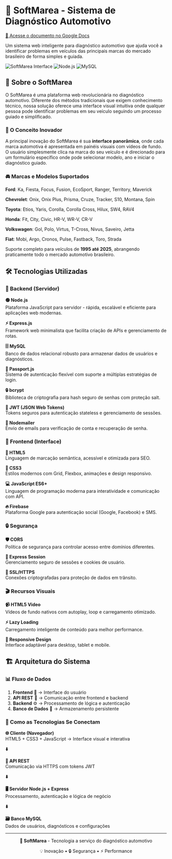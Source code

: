 # 🚗 SoftMarea - Sistema de Diagnóstico Automotivo

[📄 Acesse o documento no Google Docs](https://docs.google.com/document/d/1D_XnJqxyD7o8ch2mUMC-VJC3jwAez9PI/edit)

Um sistema web inteligente para diagnóstico automotivo que ajuda você a identificar problemas em veículos das principais marcas do mercado brasileiro de forma simples e guiada.

![SoftMarea Interface](https://img.shields.io/badge/Status-Em%20Desenvolvimento-yellow)
![Node.js](https://img.shields.io/badge/Node.js-20.x-green)
![MySQL](https://img.shields.io/badge/MySQL-8.0-blue)

## 🌟 Sobre o SoftMarea

O SoftMarea é uma plataforma web revolucionária no diagnóstico automotivo. Diferente dos métodos tradicionais que exigem conhecimento técnico, nossa solução oferece uma interface visual intuitiva onde qualquer pessoa pode identificar problemas em seu veículo seguindo um processo guiado e simplificado.

### 🎯 O Conceito Inovador

A principal inovação do SoftMarea é sua **interface panorâmica**, onde cada marca automotiva é apresentada em painéis visuais com vídeos de fundo. O usuário simplesmente clica na marca do seu veículo e é direcionado para um formulário específico onde pode selecionar modelo, ano e iniciar o diagnóstico guiado.

### 🚘 Marcas e Modelos Suportados

**Ford**: Ka, Fiesta, Focus, Fusion, EcoSport, Ranger, Territory, Maverick

**Chevrolet**: Onix, Onix Plus, Prisma, Cruze, Tracker, S10, Montana, Spin

**Toyota**: Etios, Yaris, Corolla, Corolla Cross, Hilux, SW4, RAV4

**Honda**: Fit, City, Civic, HR-V, WR-V, CR-V

**Volkswagen**: Gol, Polo, Virtus, T-Cross, Nivus, Saveiro, Jetta

**Fiat**: Mobi, Argo, Cronos, Pulse, Fastback, Toro, Strada

Suporte completo para veículos de **1995 até 2025**, abrangendo praticamente todo o mercado automotivo brasileiro.

## 🛠️ Tecnologias Utilizadas

### 🔧 Backend (Servidor)

**🟢 Node.js**  
Plataforma JavaScript para servidor - rápida, escalável e eficiente para aplicações web modernas.

**⚡ Express.js**  
Framework web minimalista que facilita criação de APIs e gerenciamento de rotas.

**🗄️ MySQL**  
Banco de dados relacional robusto para armazenar dados de usuários e diagnósticos.

**🔐 Passport.js**  
Sistema de autenticação flexível com suporte a múltiplas estratégias de login.

**🔒 bcrypt**  
Biblioteca de criptografia para hash seguro de senhas com proteção salt.

**🎫 JWT (JSON Web Tokens)**  
Tokens seguros para autenticação stateless e gerenciamento de sessões.

**📧 Nodemailer**  
Envio de emails para verificação de conta e recuperação de senha.

### 🎨 Frontend (Interface)

**📄 HTML5**  
Linguagem de marcação semântica, acessível e otimizada para SEO.

**🎨 CSS3**  
Estilos modernos com Grid, Flexbox, animações e design responsivo.

**💻 JavaScript ES6+**  
Linguagem de programação moderna para interatividade e comunicação com API.

**🔥 Firebase**  
Plataforma Google para autenticação social (Google, Facebook) e SMS.

### 🔒 Segurança

**🛡️ CORS**  
Política de segurança para controlar acesso entre domínios diferentes.

**🍪 Express Session**  
Gerenciamento seguro de sessões e cookies de usuário.

**🔐 SSL/HTTPS**  
Conexões criptografadas para proteção de dados em trânsito.

### 🎬 Recursos Visuais

**📹 HTML5 Video**  
Vídeos de fundo nativos com autoplay, loop e carregamento otimizado.

**⚡ Lazy Loading**  
Carregamento inteligente de conteúdo para melhor performance.

**📱 Responsive Design**  
Interface adaptável para desktop, tablet e mobile.

## 🏗️ Arquitetura do Sistema

### 📊 Fluxo de Dados
1. **Frontend** 🎨 → Interface do usuário
2. **API REST** 🔄 → Comunicação entre frontend e backend  
3. **Backend** ⚙️ → Processamento de lógica e autenticação
4. **Banco de Dados** 💾 → Armazenamento persistente

### 🔄 Como as Tecnologias Se Conectam

**🌐 Cliente (Navegador)**  
HTML5 + CSS3 + JavaScript → Interface visual e interativa

**⬇️**

**🔗 API REST**  
Comunicação via HTTPS com tokens JWT

**⬇️**

**🖥️ Servidor Node.js + Express**  
Processamento, autenticação e lógica de negócio

**⬇️**

**🗃️ Banco MySQL**  
Dados de usuários, diagnósticos e configurações

---

<div align="center">
  <p><strong>🚗 SoftMarea</strong> - Tecnologia a serviço do diagnóstico automotivo</p>
  <p>💡 Inovação • 🔒 Segurança • ⚡ Performance</p>
</div>
